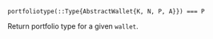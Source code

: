 ```
portfoliotype(::Type{AbstractWallet{K, N, P, A}}) === P
```

Return portfolio type for a given `wallet`.
